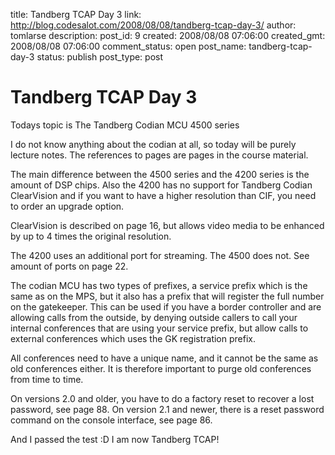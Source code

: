 title: Tandberg TCAP Day 3
link: http://blog.codesalot.com/2008/08/08/tandberg-tcap-day-3/
author: tomlarse
description: 
post_id: 9
created: 2008/08/08 07:06:00
created_gmt: 2008/08/08 07:06:00
comment_status: open
post_name: tandberg-tcap-day-3
status: publish
post_type: post

# Tandberg TCAP Day 3

Todays topic is The Tandberg Codian MCU 4500 series  
  
I do not know anything about the codian at all, so today will be purely lecture notes. The references to pages are pages in the course material.  
  
The main difference between the 4500 series and the 4200 series is the amount of DSP chips. Also the 4200 has no support for Tandberg Codian ClearVision and if you want to have a higher resolution than CIF, you need to order an upgrade option.  
  
ClearVision is described on page 16, but allows video media to be enhanced by up to 4 times the original resolution.  
  
The 4200 uses an additional port for streaming. The 4500 does not. See amount of ports on page 22.  
  
  
The codian MCU has two types of prefixes, a service prefix which is the same as on the MPS, but it also has a prefix that will register the full number on the gatekeeper. This can be used if you have a border controller and are allowing calls from the outside, by denying outside callers to call your internal conferences that are using your service prefix, but allow calls to external conferences which uses the GK registration prefix.  
  
All conferences need to have a unique name, and it cannot be the same as old conferences either. It is therefore important to purge old conferences from time to time.  
  
On versions 2.0 and older, you have to do a factory reset to recover a lost password, see page 88. On version 2.1 and newer, there is a reset password command on the console interface, see page 86.  
  
And I passed the test :D I am now Tandberg TCAP!